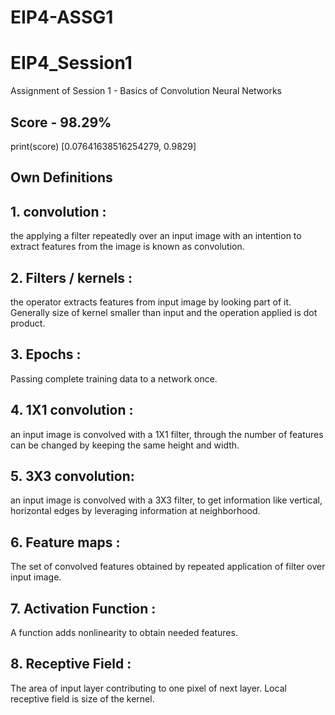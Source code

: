 # EIP4-ASSG1
# EIP4_Session1
Assignment of Session 1 - Basics of Convolution Neural Networks

## Score - 98.29%

print(score) 
[0.07641638516254279, 0.9829]

## Own Definitions

## 1. convolution :  
 the applying a filter repeatedly over an input image with an intention to extract features from the image is known as convolution.

## 2. Filters / kernels : 
the operator extracts features from input image by looking part of it. Generally size of kernel smaller than input and the operation applied is dot product.

## 3. Epochs : 
Passing complete training data to a network once.

## 4. 1X1 convolution : 
an input image is convolved with a 1X1 filter, through the number of features can be changed by keeping the same height and width. 

## 5. 3X3 convolution: 
an input image is convolved with a 3X3 filter, to get information like vertical, horizontal edges by leveraging information at neighborhood.

## 6. Feature maps : 
The set of convolved features obtained by repeated application of filter over input image.

## 7. Activation Function : 
A function adds nonlinearity to obtain needed features.

## 8. Receptive Field : 
The area of input layer contributing to one pixel of next layer. Local receptive field is size of the kernel.
